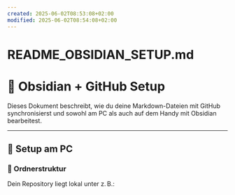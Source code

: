 ```yaml
---
created: 2025-06-02T08:53:08+02:00
modified: 2025-06-02T08:54:08+02:00
---
```


# README_OBSIDIAN_SETUP.md

# 📘 Obsidian + GitHub Setup

Dieses Dokument beschreibt, wie du deine Markdown-Dateien mit GitHub synchronisierst und sowohl am PC als auch auf dem Handy mit Obsidian bearbeitest.

---

## 🔧 Setup am PC

### 📂 Ordnerstruktur

Dein Repository liegt lokal unter z. B.:
